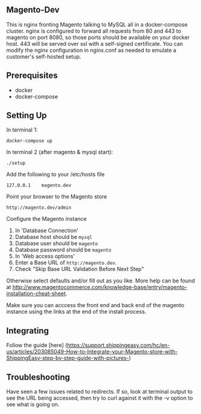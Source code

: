 ## Magento-Dev

This is nginx fronting Magento talking to MySQL all in a docker-compose cluster.
nginx is configured to forward all requests from 80 and 443 to magento on port 8080,
so those ports should be available on your docker host.  443 will be served over
ssl with a self-signed certificate.  You can modify the nginx configuration in
nginx.conf as needed to emulate a customer's self-hosted setup.

## Prerequisites
* docker
* docker-compose

## Setting Up
In terminal 1:
```
docker-compose up
```

In terminal 2 (after magento & mysql start):
```
./setup
```

Add the following to your /etc/hosts file
```
127.0.0.1    magento.dev
```

Point your browser to the Magento store
```
http://magento.dev/admin
```

Configure the Magento instance

1. In 'Database Connection'
  1. Database host should be ```mysql```
  1. Database user should be ```magento```
  1. Database password should be ```magento```
2. In 'Web access options'
  1. Enter a Base URL of ```http://magento.dev```.
  1. Check "Skip Base URL Validation Before Next Step"

Otherwise select defaults and/or fill out as you like.  More help can be found at http://www.magentocommerce.com/knowledge-base/entry/magento-installation-cheat-sheet.

Make sure you can acccess the front end and back end of the magento instance using the links at the end of the install process.

## Integrating
Follow the guide [here] (https://support.shippingeasy.com/hc/en-us/articles/203085049-How-to-Integrate-your-Magento-store-with-ShippingEasy-step-by-step-guide-with-pictures-)

## Troubleshooting
Have seen a few issues related to redirects.  If so, look at terminal output to see the URL being accessed, then try to curl against it with the -v option to see what is going on.
